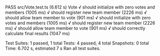  PASS  src/Vote.test.ts (6.612 s)
  Vote
    √ should initialize with zero votes and members (1005 ms)
    √ should register new team member (2226 ms)
    √ should allow team member to vote (901 ms)                                                           √ should initialize with zero votes and members (1005 ms)
    √ should register new team member (2226 ms)
    √ should allow team member to vote (901 ms)
    √ should correctly calculate final results (1047 ms)

Test Suites: 1 passed, 1 total
Tests:       4 passed, 4 total
Snapshots:   0 total
Time:        6.702 s, estimated 7 s
Ran all test suites.